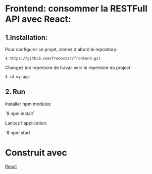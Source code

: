 # Frontend: consommer la RESTFull API avec React:

## 1.Installation:

Pour configurer ce projet, clonez d'abord le repository:

`$ https://github.com/fredostar/frontend.git`

Changez ton repertoire de travail vers le repertoire du project: 

`$ cd my-app`

## 2. Run

Installer npm modules:

`$ npm install``

Lancez l'application:

`$ npm start

# Construit avec 

[React](https://fr.reactjs.org/)


